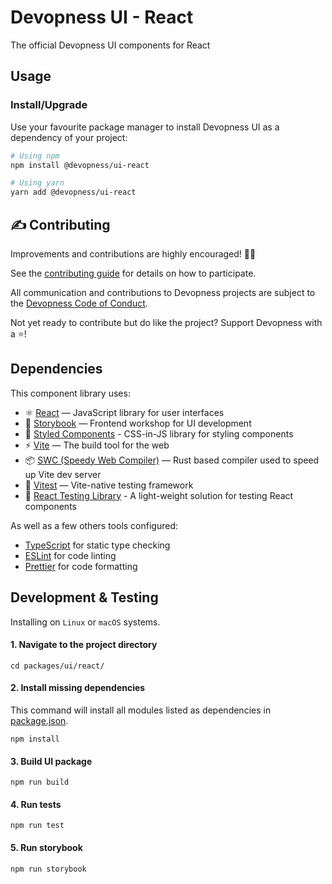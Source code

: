 # Devopness UI - React

The official Devopness UI components for React

## Usage

### Install/Upgrade

Use your favourite package manager to install Devopness UI as a dependency of your project:

```bash
# Using npm
npm install @devopness/ui-react

# Using yarn
yarn add @devopness/ui-react
```

## ✍️ <a id="contributing"></a>Contributing

Improvements and contributions are highly encouraged! 🙏👊

See the [contributing guide](../../../CONTRIBUTING.md) for details on how to participate.

All communication and contributions to Devopness projects are subject to the [Devopness Code of Conduct](../../../CODE_OF_CONDUCT.md).

Not yet ready to contribute but do like the project? Support Devopness with a ⭐!

## Dependencies

This component library uses:

- ⚛️ [React](https://react.dev/) — JavaScript library for user interfaces
- 📖 [Storybook](https://storybook.js.org/) — Frontend workshop for UI development
- 💅 [Styled Components](https://styled-components.com/) - CSS-in-JS library for styling components
- ⚡ [Vite](https://vite.dev/) — The build tool for the web
- 📦 [SWC (Speedy Web Compiler)](https://swc.rs/) — Rust based compiler used to speed up Vite dev server
- 🧪 [Vitest](https://vitest.dev/) — Vite-native testing framework
- 🐙 [React Testing Library](https://testing-library.com/docs/react-testing-library/intro/) - A light-weight solution for testing React components

As well as a few others tools configured:

- [TypeScript](https://www.typescriptlang.org/) for static type checking
- [ESLint](https://eslint.org/) for code linting
- [Prettier](https://prettier.io) for code formatting

## Development & Testing

Installing on `Linux` or `macOS` systems.

#### 1. Navigate to the project directory

```shell
cd packages/ui/react/
```

#### 2. Install missing dependencies

This command will install all modules listed as dependencies in [package.json](package.json).

```
npm install
```

#### 3. Build UI package

```
npm run build
```

#### 4. Run tests

```
npm run test
```

#### 5. Run storybook

```
npm run storybook
```
